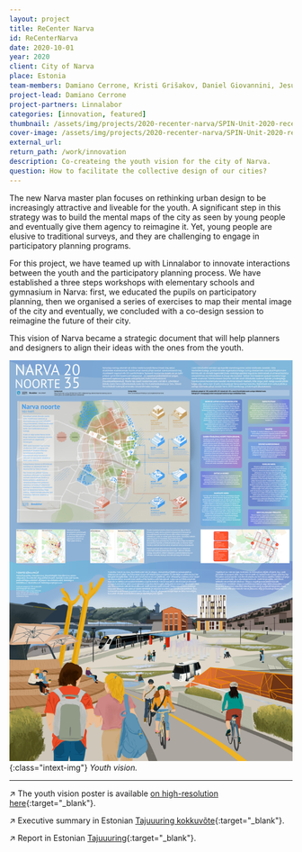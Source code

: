 ```yaml
---
layout: project
title: ReCenter Narva
id: ReCenterNarva
date: 2020-10-01
year: 2020
client: City of Narva
place: Estonia
team-members: Damiano Cerrone, Kristi Grišakov, Daniel Giovannini, Jesús López Baeza
project-lead: Damiano Cerrone
project-partners: Linnalabor
categories: [innovation, featured]
thumbnail: /assets/img/projects/2020-recenter-narva/SPIN-Unit-2020-recenter-narva-0.jpg
cover-image: /assets/img/projects/2020-recenter-narva/SPIN-Unit-2020-recenter-narva-2.png
external_url:
return_path: /work/innovation
description: Co-createing the youth vision for the city of Narva.
question: How to facilitate the collective design of our cities?
---
```


The new Narva master plan focuses on rethinking urban design to be increasingly attractive and liveable for the youth. A significant step in this strategy was to build the mental maps of the city as seen by young people and eventually give them agency to reimagine it. Yet, young people are elusive to traditional surveys, and they are challenging to engage in participatory planning programs.

For this project, we have teamed up with Linnalabor to innovate interactions between the youth and the participatory planning process. We have established a three steps workshops with elementary schools and gymnasium in Narva: first, we educated the pupils on participatory planning, then we organised a series of exercises to map their mental image of the city and eventually, we concluded with a co-design session to reimagine the future of their city.
  
This vision of Narva became a strategic document that will help planners and designers to align their ideas with the ones from the youth.

![ReCenter Narva 1](/assets/img/projects/2020-recenter-narva/SPIN-Unit-2020-recenter-narva-1.jpg){:class="intext-img"}
*Youth vision.*

---

&#8599;&#xFE0E; The youth vision poster is available [on high-resolution here](https://drive.google.com/file/d/1MqWygx5x_B1rBMniLD8IhqJ0p_UR2FYt/view?usp=sharing){:target="_blank"}.

&#8599;&#xFE0E; Executive summary in Estonian [Tajuuuring kokkuvõte](https://drive.google.com/file/d/1MqWygx5x_B1rBMniLD8IhqJ0p_UR2FYt/view?usp=sharing){:target="_blank"}.

&#8599;&#xFE0E; Report in Estonian [Tajuuuring](https://drive.google.com/file/d/1NIc1wGga5qajfr8pqjhy73oz8NIaWXnw/view?usp=sharing){:target="_blank"}.